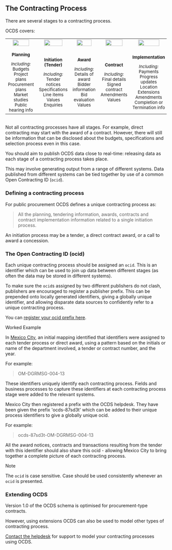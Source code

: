 ## The Contracting Process

There are several stages to a contracting process. 

OCDS covers:

<table style="margin-bottom:2em;">
    <tr>
        <td width="20%" align="center"><img src="../../../assets/green_planning.svg.png" width="80%"></td>
        <td width="20%" align="center"><img src="../../../assets/green_tendering.svg.png" width="80%"></td>
        <td width="20%" align="center"><img src="../../../assets/green_awarded.svg.png" width="80%"></td>
        <td width="20%" align="center"><img src="../../../assets/green_signed.svg.png" width="80%"></td>
        <td width="20%" align="center"><img src="../../../assets/green_implementation.svg.png" width="80%"></td>
    </tr>
    <tr>
        <td align="center"><span style="font-size:10pt;"><p><strong>Planning</strong></p><em>Including:</em><br/>Budgets<br/>Project plans<br/>Procurement plans<br/>Market studies<br/>Public hearing info</span></td>
        <td align="center"><span style="font-size:10pt;"><p><strong>Initiation (Tender)</strong></p><em>Including:</em><br/>Tender notices<br/>Specifications<br/>Line items<br/>Values<br/>Enquiries</span></td>
        <td align="center"><span style="font-size:10pt;"><p><strong>Award</strong></p><em>Including:</em><br/>Details of award<br/>Bidder information<br/>Bid evaluation<br/>Values</span></td>
        <td align="center"><span style="font-size:10pt;"><p><strong>Contract</strong></p><em>Including:</em><br/>Final details<br/>Signed contract<br/>Amendments<br/>Values</span></td>
        <td align="center"><span style="font-size:10pt;"><p><strong>Implementation</strong></p><em>Including:</em><br/>Payments<br/>Progress updates<br/>Location<br/>Extensions<br/>Amendments<br/>Completion or Termination info</span></td>
    </tr>
</table><div style="display:none;">
* ![Tender](../../../assets/green_tendering.svg.png)
* ![Award](../../../assets/green_awarded.svg.png)
* ![Contract](../../../assets/green_signed.svg.png)
* ![Implementation](../../../assets/green_implementation.svg.png)
</div>  


Not all contracting processes have all stages. For example, direct contracting may start with the award of a contract. However, there will still be information that can be disclosed about the budgets, specifications and selection process even in this case. 

You should aim to publish OCDS data close to real-time: releasing data as each stage of a contracting process takes place.

This may involve generating output from a range of different systems. Data published from different systems can be tied together by use of a common Open Contracting ID (```ocid```).

### Defining a contracting process

For public procurement OCDS defines a unique contracting process as:

> All the planning, tendering information, awards, contracts and contract implementation information related to a single initiation process.

An initiation process may be a tender, a direct contract award, or a call to award a concession. 

<!-- TODO: Worked example/Diagram -->

### The Open Contracting ID (ocid)

Each unique contracting process should be assigned an ```ocid```. This is an identifier which can be used to join up data between different stages (as often the data may be stored in different systems). 

To make sure the ```ocid```s assigned by two different publishers do not clash, publishers are encouraged to register a publisher prefix. This can be prepended onto locally generated identifiers, giving a globally unique identifier, and allowing disparate data sources to confidently refer to a unique contracting process. 

You can [register your ocid prefix here](../implementation/registration.md).

<div class="example hint" markdown=1>

<p class="first admonition-title">Worked Example</p>

In [Mexico City](http://www.contratosabiertos.cdmx.gob.mx/), an initial mapping identified that identifiers were assigned to each tender process or direct award, using a pattern based on the initials or name of the department involved, a tender or contract number, and the year. 

For example:

> OM-DGRMSG-004-13

These identifiers uniquely identify each contracting process. Fields and business processes to capture these identifiers at each contracting process stage were added to the relevant systems.

Mexico City then registered a prefix with the OCDS helpdesk. They have been given the prefix 'ocds-87sd3t' which can be added to their unique process identifiers to give a globally unique ocid. 

For example:

> ocds-87sd3t-OM-DGRMSG-004-13

All the award notices, contracts and transactions resulting from the tender with this identifier should also share this ocid - allowing Mexico City to bring together a complete picture of each contracting process.

</div>

<div class="warning" markdown=1>
    
<p class="first admonition-title">Note</p>
    
The ```ocid``` is case sensitive. Case should be used consistently whenever an ```ocid``` is presented.

</div>

### Extending OCDS

Version 1.0 of the OCDS schema is optimised for procurement-type contracts. 

However, using extensions OCDS can also be used to model other types of contracting process. 

[Contact the helpdesk](../support/index.md) for support to model your contracting processes using OCDS.
